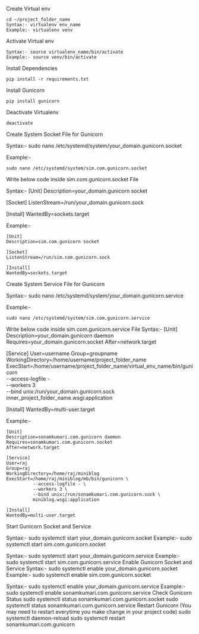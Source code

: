 
Create Virtual env

    cd ~/project_folder_name
    Syntax:- virtualenv env_name
    Example:- virtualenv venv
  
Activate Virtual env

    Syntax:- source virtualenv_name/bin/activate
    Example:- source venv/bin/activate

Install Dependencies

    pip install -r requirements.txt
  
Install Gunicorn

    pip install gunicorn
  
Deactivate Virtualenv

    deactivate


Create System Socket File for Gunicorn

Syntax:- sudo nano /etc/systemd/system/your_domain.gunicorn.socket

Example:- 

    sudo nano /etc/systemd/system/sim.com.gunicorn.socket
    

Write below code inside sim.com.gunicorn.socket File

Syntax:- 
[Unit]
Description=your_domain.gunicorn socket

[Socket]
ListenStream=/run/your_domain.gunicorn.sock

[Install]
WantedBy=sockets.target

Example:- 

    [Unit]
    Description=sim.com.gunicorn socket
    
    [Socket]
    ListenStream=/run/sim.com.gunicorn.sock
    
    [Install]
    WantedBy=sockets.target

Create System Service File for Gunicorn

Syntax:- sudo nano /etc/systemd/system/your_domain.gunicorn.service

Example:- 

    sudo nano /etc/systemd/system/sim.com.gunicorn.service

Write below code inside sim.com.gunicorn.service File
Syntax:-
[Unit]
Description=your_domain.gunicorn daemon
Requires=your_domain.gunicorn.socket
After=network.target

[Service]
User=username
Group=groupname
WorkingDirectory=/home/username/project_folder_name
ExecStart=/home/username/project_folder_name/virtual_env_name/bin/gunicorn \
          --access-logfile - \
          --workers 3 \
          --bind unix:/run/your_domain.gunicorn.sock \
          inner_project_folder_name.wsgi:application

[Install]
WantedBy=multi-user.target

Example:-

    [Unit]
    Description=sonamkumari.com.gunicorn daemon
    Requires=sonamkumari.com.gunicorn.socket
    After=network.target
    
    [Service]
    User=raj
    Group=raj
    WorkingDirectory=/home/raj/miniblog
    ExecStart=/home/raj/miniblog/mb/bin/gunicorn \
              --access-logfile - \
              --workers 3 \
              --bind unix:/run/sonamkumari.com.gunicorn.sock \
              miniblog.wsgi:application
    
    [Install]
    WantedBy=multi-user.target

Start Gunicorn Socket and Service

Syntax:- sudo systemctl start your_domain.gunicorn.socket
Example:- sudo systemctl start sim.com.gunicorn.socket

Syntax:- sudo systemctl start your_domain.gunicorn.service
Example:- sudo systemctl start sim.com.gunicorn.service
Enable Gunicorn Socket and Service
Syntax:- sudo systemctl enable your_domain.gunicorn.socket
Example:- sudo systemctl enable sim.com.gunicorn.socket

Syntax:- sudo systemctl enable your_domain.gunicorn.service
Example:- sudo systemctl enable sonamkumari.com.gunicorn.service
Check Gunicorn Status
sudo systemctl status sonamkumari.com.gunicorn.socket
sudo systemctl status sonamkumari.com.gunicorn.service
Restart Gunicorn (You may need to restart everytime you make change in your project code)
sudo systemctl daemon-reload
sudo systemctl restart sonamkumari.com.gunicorn

